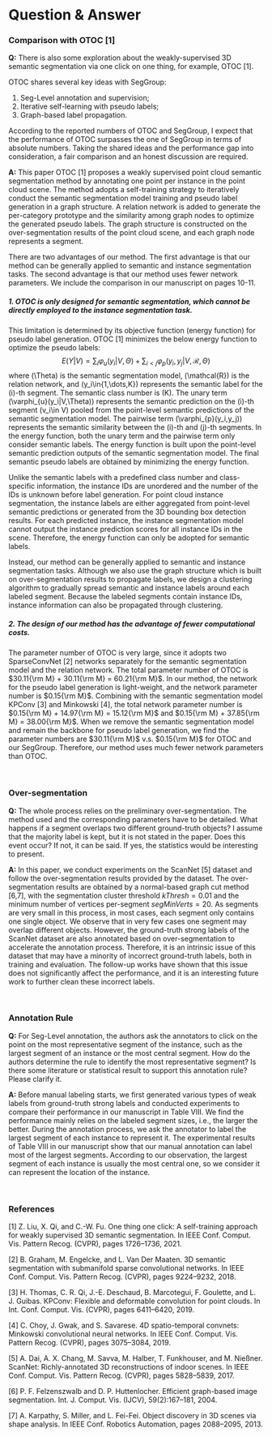 # Question & Answer

### Comparison with OTOC [1]

**Q:** There is also some exploration about the weakly-supervised 3D semantic segmentation via one click on one thing, for example, OTOC [1].
  
OTOC shares several key ideas with SegGroup: 

1. Seg-Level annotation and supervision;
2. Iterative self-learning with pseudo labels;
3. Graph-based label propagation.

According to the reported numbers of OTOC and SegGroup, I expect that the performance of OTOC surpasses the one of SegGroup in terms of absolute numbers. Taking the shared ideas and the performance gap into consideration, a fair comparison and an honest discussion are required.

**A:** This paper OTOC [1] proposes a weakly supervised point cloud semantic segmentation method by annotating one point per instance in the point cloud scene. The method adopts a self-training strategy to iteratively conduct the semantic segmentation model training and pseudo label generation in a graph structure. A relation network is added to generate the per-category prototype and the similarity among graph nodes to optimize the generated pseudo labels. The graph structure is constructed on the over-segmentation results of the point cloud scene, and each graph node represents a segment.

There are two advantages of our method. The first advantage is that our method can be generally applied to semantic and instance segmentation tasks. The second advantage is that our method uses fewer network parameters. We include the comparison in our manuscript on pages 10-11.

##### 1. OTOC is only designed for semantic segmentation, which cannot be directly employed to the instance segmentation task.

This limitation is determined by its objective function (energy function) for pseudo label generation. OTOC [1] minimizes the below energy function to optimize the pseudo labels:
$$ E(Y|V) = \sum_{i}\varphi_{u}(y_i|V,\Theta) + \sum_{i< j}\varphi_{p}(y_i,y_{j}|V, \mathcal{R}, \Theta) $$
where \(\Theta\) is the semantic segmentation model, \(\mathcal{R}\) is the relation network, and \(y_i\in\{1,\dots,K\}\) represents the semantic label for the \(i\)-th segment. The semantic class number is \(K\). The unary term \(\varphi_{u}(y_i|V,\Theta)\) represents the semantic prediction on the \(i\)-th segment \(v_i\in V\) pooled from the point-level semantic predictions of the semantic segmentation model. The pairwise term \(\varphi_{p}(y_i,y_j)\) represents the semantic similarity between the \(i\)-th and \(j\)-th segments. In the energy function, both the unary term and the pairwise term only consider semantic labels. The energy function is built upon the point-level semantic prediction outputs of the semantic segmentation model. The final semantic pseudo labels are obtained by minimizing the energy function.
  
Unlike the semantic labels with a predefined class number and class-specific information, the instance IDs are unordered and the number of the IDs is unknown before label generation. For point cloud instance segmentation, the instance labels are either aggregated from point-level semantic predictions or generated from the 3D bounding box detection results. For each predicted instance, the instance segmentation model cannot output the instance prediction scores for all instance IDs in the scene.
Therefore, the energy function can only be adopted for semantic labels.
  
Instead, our method can be generally applied to semantic and instance segmentation tasks. Although we also use the graph structure which is built on over-segmentation results to propagate labels, we design a clustering algorithm to gradually spread semantic and instance labels around each labeled segment. Because the labeled segments contain instance IDs, instance information can also be propagated through clustering.
  
##### 2. The design of our method has the advantage of fewer computational costs.

The parameter number of OTOC is very large, since it adopts two SparseConvNet [2] networks separately for the semantic segmentation model and the relation network. The total parameter number of OTOC is $30.11{\rm M} + 30.11{\rm M} = 60.21{\rm M}$. In our method, the network for the pseudo label generation is light-weight, and the network parameter number is $0.15{\rm M}$. Combining with the semantic segmentation model KPConv [3] and Minkowski [4], the total network parameter number is $0.15{\rm M} + 14.97{\rm M} = 15.12{\rm M}$ and $0.15{\rm M} + 37.85{\rm M} = 38.00{\rm M}$. When we remove the semantic segmentation model and remain the backbone for pseudo label generation, we find the parameter numbers are $30.11{\rm M}$ v.s. $0.15{\rm M}$ for OTOC and our SegGroup. Therefore, our method uses much fewer network parameters than OTOC.

&nbsp;

### Over-segmentation

**Q:** The whole process relies on the preliminary over-segmentation. The method used and the corresponding parameters have to be detailed. What happens if a segment overlaps two different ground-truth objects? I assume that the majority label is kept, but it is not stated in the paper. Does this event occur? If not, it can be said. If yes, the statistics would be interesting to present.

**A:** In this paper, we conduct experiments on the ScanNet [5] dataset and follow the over-segmentation results provided by the dataset. The over-segmentation results are obtained by a normal-based graph cut method [6,7], with the segmentation cluster threshold $kThresh = 0.01$ and the minimum number of vertices per-segment $segMinVerts = 20$.
As segments are very small in this process, in most cases, each segment only contains one single object. We observe that in very few cases one segment may overlap different objects. However, the ground-truth strong labels of the ScanNet dataset are also annotated based on over-segmentation to accelerate the annotation process. Therefore, it is an intrinsic issue of this dataset that may have a minority of incorrect ground-truth labels, both in training and evaluation. The follow-up works have shown that this issue does not significantly affect the performance, and it is an interesting future work to further clean these incorrect labels.

&nbsp;

### Annotation Rule

**Q:** For Seg-Level annotation, the authors ask the annotators to click on the point on the most representative segment of the instance, such as the largest segment of an instance or the most central segment. How do the authors determine the rule to identify the most representative segment? Is there some literature or statistical result to support this annotation rule? Please clarify it.

**A:** Before manual labeling starts, we first generated various types of weak labels from ground-truth strong labels and conducted experiments to compare their performance in our manuscript in Table VIII. We find the performance mainly relies on the labeled segment sizes, i.e., the larger the better. During the annotation process, we ask the annotator to label the largest segment of each instance to represent it. 
The experimental results of Table VIII in our manuscript show that our manual annotation can label most of the largest segments.
According to our observation, the largest segment of each instance is usually the most central one, so we consider it can represent the location of the instance. 

&nbsp;

### References

[1] Z. Liu, X. Qi, and C.-W. Fu. One thing one click: A self-training approach for weakly supervised 3D semantic segmentation. In IEEE Conf. Comput. Vis. Pattern Recog. (CVPR), pages 1726–1736, 2021.

[2] B. Graham, M. Engelcke, and L. Van Der Maaten. 3D semantic segmentation with submanifold sparse convolutional networks. In IEEE Conf. Comput. Vis. Pattern Recog. (CVPR), pages 9224–9232, 2018.

[3] H. Thomas, C. R. Qi, J.-E. Deschaud, B. Marcotegui, F. Goulette, and L. J. Guibas. KPConv: Flexible and deformable convolution for point clouds. In Int. Conf. Comput. Vis. (CVPR), pages 6411–6420, 2019.

[4] C. Choy, J. Gwak, and S. Savarese. 4D spatio-temporal convnets: Minkowski convolutional neural networks. In IEEE Conf. Comput. Vis. Pattern Recog. (CVPR), pages 3075–3084, 2019.

[5] A. Dai, A. X. Chang, M. Savva, M. Halber, T. Funkhouser, and M. Nießner. ScanNet: Richly-annotated 3D reconstructions of indoor scenes. In IEEE Conf. Comput. Vis. Pattern Recog. (CVPR), pages 5828–5839, 2017.

[6] P. F. Felzenszwalb and D. P. Huttenlocher. Efficient graph-based image segmentation. Int. J. Comput. Vis. (IJCV), 59(2):167–181, 2004.

[7] A. Karpathy, S. Miller, and L. Fei-Fei. Object discovery in 3D scenes via shape analysis. In IEEE Conf. Robotics
Automation, pages 2088–2095, 2013.